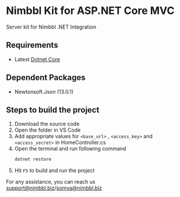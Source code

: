 # Nimbbl Kit for ASP.NET Core MVC

Server kit for Nimbbl .NET Integration

## Requirements
- Latest [Dotnet Core](https://dotnet.microsoft.com/download) 

## Dependent Packages
- Newtonsoft.Json (13.0.1)

## Steps to build the project
1. Download the source code
2. Open the folder in VS Code
3. Add appropriate values for `<base_url>` ,  `<access_key>` and `<access_secret>` in HomeController.cs
4. Open the terminal and run following command
    ```powershell
    dotnet restore
    ```
5. Hit `F5` to build and run the project 


For any assistance, you can reach us support@nimbbl.biz/somya@nimbbl.biz